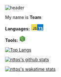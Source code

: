 ![header](https://capsule-render.vercel.app/api?type=slice&color=auto&height=150&section=header&text=Hi%20there%20👋&fontSize=50&fontColor=0049bf&animation=twinkling&fontAlign=80&fontAlignY=20&rotate=370)

My name is **Team**

**Languages:**  <code><img height="20" src="https://raw.githubusercontent.com/github/explore/80688e429a7d4ef2fca1e82350fe8e3517d3494d/topics/javascript/javascript.png"></code><code><img height="20" src="https://raw.githubusercontent.com/github/explore/80688e429a7d4ef2fca1e82350fe8e3517d3494d/topics/typescript/typescript.png"></code>

**Tools:** <code><img height="20" src="https://raw.githubusercontent.com/github/explore/80688e429a7d4ef2fca1e82350fe8e3517d3494d/topics/nodejs/nodejs.png"></code>    

[![Top Langs](https://github-readme-stats.vercel.app/api/top-langs/?username=nttps&show_icons=true&theme=dracula)](https://github.com/nttps)

[![nttps's github stats](https://github-readme-stats.vercel.app/api?username=nttps&include_all_commits=true&show_icons=true&theme=dracula)](https://github.com/nttps)

[![nttps's wakatime stats](https://github-readme-stats.vercel.app/api/wakatime?username=@nttps&theme=onedark&layout=compact)](https://github.com/nttps)
